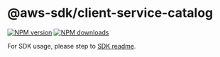 # @aws-sdk/client-service-catalog

[![NPM version](https://img.shields.io/npm/v/@aws-sdk/client-service-catalog/beta.svg)](https://www.npmjs.com/package/@aws-sdk/client-service-catalog)
[![NPM downloads](https://img.shields.io/npm/dm/@aws-sdk/client-service-catalog.svg)](https://www.npmjs.com/package/@aws-sdk/client-service-catalog)

For SDK usage, please step to [SDK readme](https://github.com/aws/aws-sdk-js-v3).
